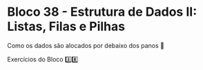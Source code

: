 # Bloco 38 - Estrutura de Dados II: Listas, Filas e Pilhas

Como os dados são alocados por debaixo dos panos :school:

Exercícios do Bloco :three::eight:
